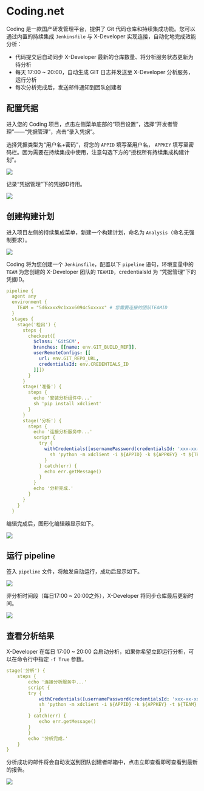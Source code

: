 # Coding.net

Coding 是一款国产研发管理平台，提供了 Git 代码仓库和持续集成功能。您可以通过内置的持续集成 `Jenkinsfile` 与 X-Developer 实现连接，自动化地完成效能分析：

- 代码提交后自动同步 X-Developer 最新的仓库数量、将分析服务状态更新为待分析
- 每天 17:00 ~ 20:00，自动生成 GIT 日志并发送至 X-Developer 分析服务，运行分析
- 每次分析完成后，发送邮件通知到团队创建者

## 配置凭据

进入您的 Coding 项目，点击左侧菜单底部的“项目设置”，选择“开发者管理”——“凭据管理”，点击“录入凭据”。

选择凭据类型为“用户名+密码”，将您的 `APPID` 填写至用户名， `APPKEY` 填写至密码栏。因为需要在持续集成中使用，注意勾选下方的“授权所有持续集成构建计划”。

![](../_media/coding-add-appid.png)

记录“凭据管理”下的凭据ID待用。

![](../_media/coding-credentials.png)

## 创建构建计划

进入项目左侧的持续集成菜单，新建一个构建计划，命名为 `Analysis`（命名无强制要求）。

![](../_media/coding-ci.png)

Coding 将为您创建一个 `Jenkinsfile`，配置以下 `pipeline` 语句，环境变量中的 `TEAM` 为您创建的 X-Developer 团队的 `TEAMID`，credentialsId 为 “凭据管理”下的凭据ID。

```yaml
pipeline {
  agent any
  environment {
    TEAM = "5d6xxxx9c1xxx6094c5xxxxx" # 您需要连接的团队TEAMID
  }
  stages {
    stage('检出') {
      steps {
        checkout([
          $class: 'GitSCM',
          branches: [[name: env.GIT_BUILD_REF]],
          userRemoteConfigs: [[
            url: env.GIT_REPO_URL,
            credentialsId: env.CREDENTIALS_ID
          ]]])
        }
      }
      stage('准备') {
        steps {
          echo '安装分析组件中...'
          sh 'pip install xdclient'
        }
      }
      stage('分析') {
        steps {
          echo '连接分析服务中...'
          script {
            try {
              withCredentials([usernamePassword(credentialsId: 'xxx-xx-xx-xx-xx', usernameVariable: 'APPID', passwordVariable: 'APPKEY')]) {
                sh 'python -m xdclient -i ${APPID} -k ${APPKEY} -t ${TEAM}'
              }
            } catch(err) {
              echo err.getMessage()
            }
          }
          echo '分析完成.'
        }
      }
    }
  }
```

编辑完成后，图形化编辑器显示如下。

![](../_media/coding-ci-editor.png)

## 运行 pipeline

签入 `pipeline` 文件，将触发自动运行，成功后显示如下。

![](../_media/coding-ci-result.png)

非分析时间段（每日17:00 ~ 20:00之外），X-Developer 将同步仓库最后更新时间。

![](../_media/coding-ci-success.png)

## 查看分析结果

X-Developer 在每日 17:00 ~ 20:00 会启动分析，如果你希望立即运行分析，可以在命令行中指定 `-f True` 参数。

```yaml
stage('分析') {
    steps {
        echo '连接分析服务中...'
        script {
        try {
            withCredentials([usernamePassword(credentialsId: 'xxx-xx-xx-xx-xx', usernameVariable: 'APPID', passwordVariable: 'APPKEY')]) {
            sh 'python -m xdclient -i ${APPID} -k ${APPKEY} -t ${TEAM} -f True'
            }
        } catch(err) {
            echo err.getMessage()
        }
        }
        echo '分析完成.'
    }
}
```

分析成功的邮件将会自动发送到团队创建者邮箱中，点击立即查看即可查看到最新的报告。

![](../_media/analysis-notice.png)